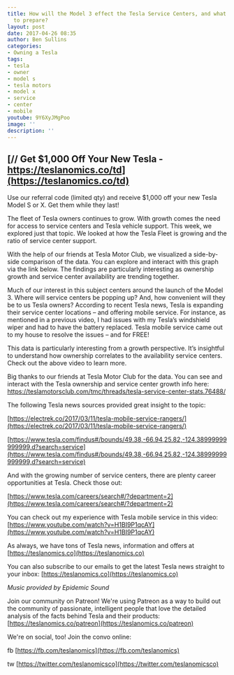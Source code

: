 ```yaml
---
title: How will the Model 3 effect the Tesla Service Centers, and what is Tesla doing
  to prepare?
layout: post
date: 2017-04-26 08:35
author: Ben Sullins
categories:
- Owning a Tesla
tags:
- tesla
- owner
- model s
- tesla motors
- model x
- service
- center
- mobile
youtube: 9Y6XyJMgPoo
image: ''
description: ''
---
```



## [// Get $1,000 Off Your New Tesla - https://teslanomics.co/td](https://teslanomics.co/td)

Use our referral code (limited qty) and receive $1,000 off your new Tesla Model S or X. Get them while they last!

The fleet of Tesla owners continues to grow. With growth comes the need for access to service centers and Tesla vehicle support. This week, we explored just that topic. We looked at how the Tesla Fleet is growing and the ratio of service center support.

With the help of our friends at Tesla Motor Club, we visualized a side-by-side comparison of the data. You can explore and interact with this graph via the link below. The findings are particularly interesting as ownership growth and service center availability are trending together.

Much of our interest in this subject centers around the launch of the Model 3. Where will service centers be popping up? And, how convenient will they be to us Tesla owners? According to recent Tesla news, Tesla is expanding their service center locations – and offering mobile service. For instance, as mentioned in a previous video, I had issues with my Tesla’s windshield wiper and had to have the battery replaced. Tesla mobile service came out to my house to resolve the issues – and for FREE!

This data is particularly interesting from a growth perspective. It’s insightful to understand how ownership correlates to the availability service centers. Check out the above video to learn more.

Big thanks to our friends at Tesla Motor Club for the data. You can see and interact with the Tesla ownership and service center growth info here: https://teslamotorsclub.com/tmc/threads/tesla-service-center-stats.76488/

The following Tesla news sources provided great insight to the topic:

[https://electrek.co/2017/03/11/tesla-mobile-service-rangers/](https://electrek.co/2017/03/11/tesla-mobile-service-rangers/)

[https://www.tesla.com/findus#/bounds/49.38,-66.94,25.82,-124.38999999999999,d?search=service](https://www.tesla.com/findus#/bounds/49.38,-66.94,25.82,-124.38999999999999,d?search=service)

And with the growing number of service centers, there are plenty career opportunities at Tesla. Check those out:

[https://www.tesla.com/careers/search#/?department=2](https://www.tesla.com/careers/search#/?department=2)

You can check out my experience with Tesla mobile service in this video: [https://www.youtube.com/watch?v=H1BI9P1qcAY](https://www.youtube.com/watch?v=H1BI9P1qcAY)

As always, we have tons of Tesla news, information and offers at [https://teslanomics.co](https://teslanomics.co)

You can also subscribe to our emails to get the latest Tesla news straight to your inbox: [https://teslanomics.co](https://teslanomics.co)

*Music provided by Epidemic Sound*

Join our community on Patreon! We're using Patreon as a way to build out the community of passionate, intelligent people that love the detailed analysis of the facts behind Tesla and their products: [https://teslanomics.co/patreon](https://teslanomics.co/patreon)

We're on social, too! Join the convo online:

fb [https://fb.com/teslanomics](https://fb.com/teslanomics)

tw [https://twitter.com/teslanomicsco](https://twitter.com/teslanomicsco)

